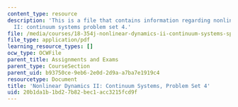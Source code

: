 ```yaml
---
content_type: resource
description: 'This is a file that contains information regarding nonlinear dynamics
  II: continuum systems problem set 4.'
file: /media/courses/18-354j-nonlinear-dynamics-ii-continuum-systems-spring-2015/20b1da1b1bd27b82bec1acc3215fcd9f_MIT18_354JS15_PSet4.pdf
file_type: application/pdf
learning_resource_types: []
ocw_type: OCWFile
parent_title: Assignments and Exams
parent_type: CourseSection
parent_uid: b93750ce-9eb6-2e0d-2d9a-a7ba7e1919c4
resourcetype: Document
title: 'Nonlinear Dynamics II: Continuum Systems, Problem Set 4'
uid: 20b1da1b-1bd2-7b82-bec1-acc3215fcd9f
---
```

